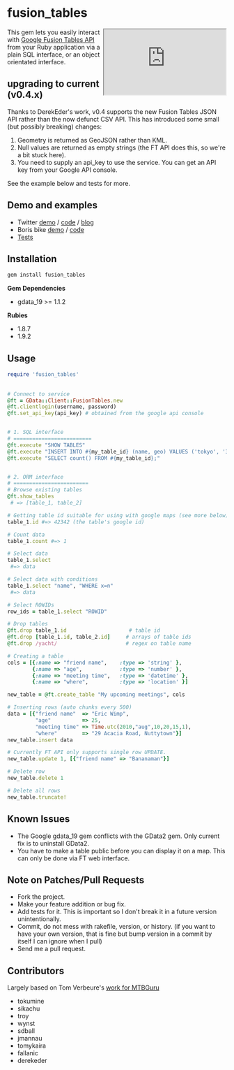 fusion_tables
==============
<iframe style="float:right;" width="280px" height="150px" scrolling="no"  src="http://www.google.com/fusiontables/embedviz?viz=MAP&q=select+col0%2C+col1%2C+col2%2C+col3%2C+col4%2C+col5%2C+col6%2C+col7%2C+col8%2C+col9%2C+col10%2C+col11%2C+col12%2C+col13+from+245192+&h=false&lat=51.509383501611595&lng=-0.13586997985839844&z=12&t=4&l=col11"></iframe>

This gem lets you easily interact with [Google Fusion Tables API](http://www.google.com/fusiontables/Home) from your Ruby application via a plain SQL interface, or an object orientated interface.

upgrading to current (v0.4.x)
--------------------------
Thanks to DerekEder's work, v0.4 supports the new Fusion Tables JSON API rather than the now defunct CSV API. This has introduced some small (but possibly breaking) changes:

1. Geometry is returned as GeoJSON rather than KML.
2. Null values are returned as empty strings (the FT API does this, so we're a bit stuck here).
3. You need to supply an api_key to use the service. You can get an API key from your Google API console. 

See the example below and tests for more.

Demo and examples
------------------

* Twitter [demo](http://tables.googlelabs.com/DataSource?snapid=73106) / [code](http://github.com/tokumine/fusion_tables/blob/master/examples/compare_tweets.rb) /
[blog](http://www.tokumine.com/2010/08/10/fusion-tables-gem/)
* Boris bike [demo](http://tables.googlelabs.com/DataSource?snapid=78314) / [code](http://github.com/tokumine/fusion_tables/blob/master/examples/boris_bikes.rb) 
* [Tests](http://github.com/tokumine/fusion_tables/tree/master/test/)


Installation
-------------

``` bash
gem install fusion_tables
```

**Gem Dependencies**

* gdata_19 >= 1.1.2

**Rubies**

* 1.8.7
* 1.9.2

Usage 
------
``` ruby
require 'fusion_tables'
	
	
# Connect to service	
@ft = GData::Client::FusionTables.new      
@ft.clientlogin(username, password) 
@ft.set_api_key(api_key) # obtained from the google api console


# 1. SQL interface
# =========================
@ft.execute "SHOW TABLES" 
@ft.execute "INSERT INTO #{my_table_id} (name, geo) VALUES ('tokyo', '35.6894 139.6917');"
@ft.execute "SELECT count() FROM #{my_table_id};"


# 2. ORM interface
# ========================
# Browse existing tables
@ft.show_tables
 # => [table_1, table_2] 

# Getting table id suitable for using with google maps (see more below)
table_1.id #=> 42342 (the table's google id)

# Count data
table_1.count #=> 1

# Select data
table_1.select 
 #=> data

# Select data with conditions
table_1.select "name", "WHERE x=n"
 #=> data

# Select ROWIDs
row_ids = table_1.select "ROWID"

# Drop tables
@ft.drop table_1.id                    # table id
@ft.drop [table_1.id, table_2.id]     # arrays of table ids
@ft.drop /yacht/                      # regex on table name

# Creating a table
cols = [{:name => "friend name",    :type => 'string' },
        {:name => "age",            :type => 'number' },
        {:name => "meeting time",   :type => 'datetime' },
        {:name => "where",          :type => 'location' }]

new_table = @ft.create_table "My upcoming meetings", cols

# Inserting rows (auto chunks every 500)
data = [{"friend name" 	=> "Eric Wimp", 
         "age"          => 25, 
         "meeting time" => Time.utc(2010,"aug",10,20,15,1),
         "where"        => "29 Acacia Road, Nuttytown"}]
new_table.insert data

# Currently FT API only supports single row UPDATE.
new_table.update 1, [{"friend name"	=> "Bananaman"}]

# Delete row
new_table.delete 1

# Delete all rows
new_table.truncate!
```


Known Issues
-------------

* The Google gdata_19 gem conflicts with the GData2 gem. Only current fix is to uninstall GData2.
* You have to make a table public before you can display it on a map. This can only be done via FT web interface. 


Note on Patches/Pull Requests
------------------------------
 
* Fork the project.
* Make your feature addition or bug fix.
* Add tests for it. This is important so I don't break it in a
  future version unintentionally.
* Commit, do not mess with rakefile, version, or history.
  (if you want to have your own version, that is fine but bump version in a commit by itself I can ignore when I pull)
* Send me a pull request. 



Contributors
-------------

Largely based on Tom Verbeure's [work for MTBGuru](http://code.google.com/p/mtbguru-fusiontables/)

* tokumine
* sikachu
* troy
* wynst
* sdball
* jmannau
* tomykaira
* fallanic
* derekeder
